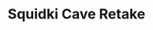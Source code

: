 ---
slug: squidki-cave-retake
title: Squidki Cave Retake
description: "Squidki Cave Retake is an exciting online game. Play for free directly in your browser!"
icon: /images/new_mods/Sprunki Cave Retake.png
url: https://wowtbc.net/sprunkin/sprunki-cave-retake/index.html
previewImage: /images/new_mods/Sprunki Cave Retake.png
type: new mods

# SEO配置
seo:
  title: "Squidki Cave Retake - Play Free Online Game | Fun Browser Games"
  description: "Squidki Cave Retake - Play this fun online game for free in your browser. No download required!"
  ogImage: "/images/new_mods/Sprunki Cave Retake.png"
  keywords: "squidki-cave-retake, online game, browser game, free game, new mods game, play online"

videoUrls:
  - https://www.youtube.com/embed/example1
  - https://www.youtube.com/embed/example2

whyPlay:
  title: "Why Play Squidki Cave Retake?"
  items:
    - "Immersive Gameplay: Squidki Cave Retake offers an engaging and immersive gaming experience that will keep you entertained for hours"
    - "Challenging Levels: Test your skills with increasingly difficult challenges and obstacles"
    - "Beautiful Graphics: Enjoy stunning visuals and smooth animations that bring the game world to life"
    - "Regular Updates: New content and features are added regularly to keep the game fresh and exciting"
    - "Free to Play: Experience all the fun without spending a penny"
    - "Community Features: Connect with other players, share strategies, and compete for high scores"
    - "Cross-Platform: Play on any device with a web browser, no downloads required"

features:
  title: "Key Features of Squidki Cave Retake"
  image: "/images/new_mods/Sprunki Cave Retake.png"
  items:
    - "Intuitive Controls: Easy to learn controls make Squidki Cave Retake accessible for players of all skill levels"
    - "Multiple Game Modes: Enjoy various gameplay options that provide different challenges and experiences"
    - "Character Customization: Personalize your gaming experience with unique characters and items"
    - "Achievement System: Complete special tasks to earn rewards and recognition"
    - "Leaderboards: Compete with players worldwide and see who can achieve the highest scores"

characteristics:
  title: "Game Characteristics"
  image: "/images/new_mods/Sprunki Cave Retake.png"
  items:
    - "Genre: New mods game with elements of strategy and skill"
    - "Difficulty: Suitable for both casual gamers and those seeking a challenge"
    - "Play Time: Quick sessions or extended gameplay, depending on your preference"
    - "Art Style: Vibrant and engaging visuals that enhance the gaming experience"
    - "Sound Design: Immersive audio that complements the gameplay perfectly"

info: "Squidki Cave Retake is an exciting online game that offers players a unique and engaging gaming experience. With its intuitive controls, stunning visuals, and challenging gameplay, Squidki Cave Retake provides hours of entertainment for players of all ages and skill levels. Whether you're looking for a quick gaming session during a break or an extended play session, Squidki Cave Retake delivers an immersive experience that will keep you coming back for more. The game features multiple levels of increasing difficulty, ensuring that players are constantly challenged as they progress. With regular updates adding new content and features, Squidki Cave Retake remains fresh and exciting, providing endless entertainment options for its growing community of players."

howToPlayIntro: "Welcome to Squidki Cave Retake! This guide will walk you through the basics and help you master the game. Whether you're a beginner or looking to improve your skills, these tips and instructions will enhance your gaming experience."

howToPlaySteps:
  - title: "Getting Started"
    description: "Begin your Squidki Cave Retake adventure by familiarizing yourself with the controls. Use your keyboard or mouse to navigate through the game interface. The tutorial will guide you through the basic mechanics and help you understand the objectives."
  - title: "Understanding the Objectives"
    description: "In Squidki Cave Retake, your main goal is to progress through levels by completing specific objectives. Each level presents unique challenges that require different strategies and approaches."
  - title: "Mastering the Controls"
    description: "Practice using the controls to improve your precision and reaction time. Squidki Cave Retake requires quick reflexes and strategic thinking to overcome obstacles and defeat opponents."
  - title: "Utilizing Power-ups"
    description: "Collect power-ups throughout the game to enhance your abilities and overcome difficult challenges. Each power-up offers unique advantages that can be crucial for success."
  - title: "Developing Strategies"
    description: "As you progress in Squidki Cave Retake, develop effective strategies for different scenarios. Analyze patterns, anticipate challenges, and adapt your approach to maximize your performance."

faq:
  title: "Frequently Asked Questions about Squidki Cave Retake"
  items:
    - question: "Is Squidki Cave Retake free to play?"
      answer: "Yes, Squidki Cave Retake is completely free to play directly in your web browser. No downloads or purchases are required to enjoy the full game experience."
    - question: "Can I play Squidki Cave Retake on mobile devices?"
      answer: "Yes, Squidki Cave Retake is optimized for both desktop and mobile play. You can enjoy the game on any device with a web browser and internet connection."
    - question: "Are there any in-game purchases?"
      answer: "While Squidki Cave Retake is free to play, there may be optional in-game purchases available for cosmetic items or additional features that don't affect core gameplay."
    - question: "How often is Squidki Cave Retake updated?"
      answer: "The developers regularly update Squidki Cave Retake with new content, features, and improvements based on player feedback and game performance."
    - question: "Can I play Squidki Cave Retake offline?"
      answer: "Currently, Squidki Cave Retake requires an internet connection to play as it's a browser-based online game."
    - question: "Is Squidki Cave Retake suitable for children?"
      answer: "Yes, Squidki Cave Retake is designed to be family-friendly and suitable for players of all ages."
    - question: "How do I report bugs or issues?"
      answer: "If you encounter any problems while playing Squidki Cave Retake, you can report them through the game's support page or contact the developers directly through their website."
    - question: "Still Have Questions?"
      answer: "If you have additional questions about Squidki Cave Retake that aren't covered in this FAQ, please visit our support center or contact our customer service team for assistance."
---